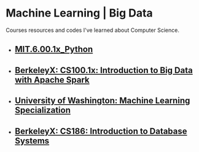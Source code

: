 # Machine Learning | Big Data
Courses resources and codes I've learned about Computer Science.
- ## [MIT.6.00.1x_Python](https://github.com/teenbress/Still_Hungry_Still_Foolish/tree/master/MITx-6.00.1x)
- ## [BerkeleyX: CS100.1x: Introduction to Big Data with Apache Spark](https://github.com/teenbress/Still_Hungry_Still_Foolish/tree/master/BerkeleyX:%20CS100.1x:%20Introduction%20to%20Big%20Data%20with%20Apache%20Spark)
- ## [University of Washington: Machine Learning Specialization](https://github.com/teenbress/Still_Hungry_Still_Foolish/tree/master/University%20of%20Washington_%20Maching%20Learning%20Specialization)
- ## [BerkeleyX: CS186: Introduction to Database Systems](https://github.com/teenbress/Still_Hungry_Still_Foolish/tree/master/BerkeleyX:%20CS186:%20Database%20Systems)
